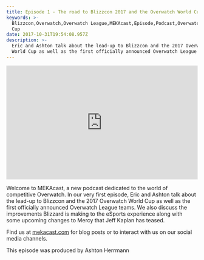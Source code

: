 ```yaml
---
title: Episode 1 - The road to Blizzcon 2017 and the Overwatch World Cup
keywords: >-
  Blizzcon,Overwatch,Overwatch League,MEKAcast,Episode,Podcast,Overwatch World
  Cup
date: 2017-10-31T19:54:08.957Z
description: >-
  Eric and Ashton talk about the lead-up to Blizzcon and the 2017 Overwatch
  World Cup as well as the first officially announced Overwatch League teams.
---
```

<iframe width="100%" height="300" scrolling="no" frameborder="no" src="https://w.soundcloud.com/player/?url=https%3A//api.soundcloud.com/tracks/349463276&amp;color=%238992b9&amp;auto_play=false&amp;hide_related=false&amp;show_comments=true&amp;show_user=true&amp;show_reposts=false&amp;show_teaser=true&amp;visual=true"></iframe>

Welcome to MEKAcast, a new podcast dedicated to the world of competitive Overwatch. In our very first episode, Eric and Ashton talk about the lead-up to Blizzcon and the 2017 Overwatch World Cup as well as the first officially announced Overwatch League teams. We also discuss the improvements Blizzard is making to the eSports experience along with some upcoming changes to Mercy that Jeff Kaplan has teased.

Find us at [mekacast.com](https://mekacast.com) for blog posts or to interact with us on our social media channels.

This episode was produced by Ashton Herrmann
